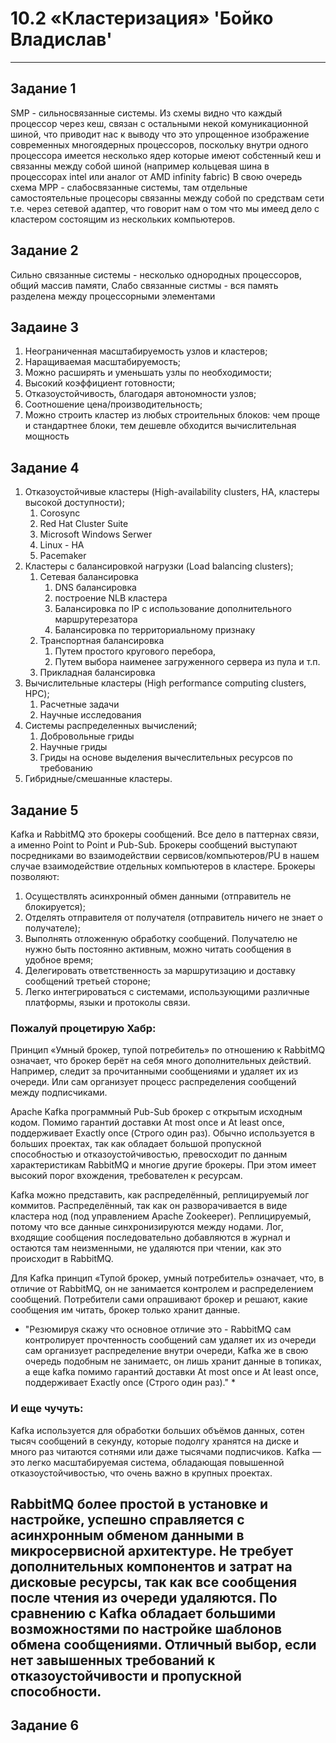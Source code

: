# 10.2 «Кластеризация»  'Бойко Владислав'
---
## Задание 1
SMP - сильносвязанные системы. Из схемы видно что каждый процессор через кеш, связан с остальными некой комуникационной шиной, что приводит нас к выводу что это упрощенное изображение современных многоядерных процессоров, поскольку внутри одного процессора имеется несколько ядер которые имеют собстенный кеш и связанны между собой шиной (например кольцевая шина в процессорах intel или аналог от AMD infinity fabric) В свою очередь схема MPP  - слабосвязанные системы, там отдельные самостоятельные процесоры связанны между собой по средствам сети т.е. через сетевой адаптер, что говорит нам о том что мы имеед дело с кластером состоящим из нескольких компьютеров.

## Задание 2
Сильно связанные системы - несколько однородных процессоров, общий массив памяти, Слабо связанные систмы - вся память разделена между процессорными элементами

## Задаине 3 
1. Неограниченная масштабируемость узлов и кластеров;
3. Наращиваемая масштабируемость;
4. Можно расширять и уменьшать узлы по необходимости;
5. Высокий коэффициент готовности;
6. Отказоустойчивость, благодаря автономности узлов;
7. Соотношение цена/производительность;
8. Можно строить кластер из любых строительных блоков: чем проще и стандартнее блоки, тем дешевле обходится вычислительная мощность

## Задание 4
1. Отказоустойчивые кластеры (High-availability clusters, HA, кластеры высокой доступности);
    1. Corosync
    2. Red Hat Cluster Suite
    3. Microsoft Windows Serwer
    4. Linux - HA
    5. Pacemaker
2. Кластеры с балансировкой нагрузки (Load balancing clusters);
    1. Сетевая балансировка
        1. DNS балансировка
        2. построение NLB кластера
        3. Балансировка по IP с использование дополнительного маршрутерезатора
        4. Балансировка по территориальному признаку
    2. Транспортная балансировка
        1. Путем простого кругового перебора,
        2. Путем выбора наименее загруженного сервера из пула и т.п.
    3. Прикладная балансировка
3. Вычислительные кластеры (High performance computing clusters, HPC);
    1. Расчетные задачи
    2. Научные исследования
4. Системы распределенных вычислений;
    1. Добровольные гриды
    2. Научные гриды
    3. Гриды на основе выделения вычеслительных ресурсов по требованию
5. Гибридные/смешанные кластеры.

## Задание 5
Kafka и RabbitMQ это брокеры сообщений. Все дело в паттернах связи, а именно Point to Point и Pub-Sub. Брокеры сообщений выступают посредниками во взаимодействии сервисов/компьютеров/PU в нашем случае взаимодействие отдельных компьютеров в кластере. 
Брокеры позволяют:
 1. Осуществлять асинхронный обмен данными (отправитель не блокируется);
 2. Отделять отправителя от получателя (отправитель ничего не знает о получателе);
 3. Выполнять отложенную обработку сообщений. Получателю не нужно быть постоянно активным, можно читать сообщения в удобное время;
 4. Делегировать ответственность за маршрутизацию и доставку сообщений третьей стороне;
 5. Легко интегрироваться с системами, использующими различные платформы, языки и протоколы связи.
### Пожалуй процетирую Хабр:
Принцип «Умный брокер, тупой потребитель» по отношению к RabbitMQ означает, что брокер берёт на себя много дополнительных действий. Например, следит за прочитанными сообщениями и удаляет их из очереди. Или сам организует процесс распределения сообщений между подписчиками.

Apache Kafka программный Pub-Sub брокер с открытым исходным кодом. Помимо гарантий доставки At most once и At least once, поддерживает Exactly once (Строго один раз). Обычно используется в больших проектах, так как обладает большой пропускной способностью и отказоустойчивостью, превосходит по данным характеристикам RabbitMQ и многие другие брокеры. При этом имеет высокий порог вхождения, требователен к ресурсам.

Kafka можно представить, как распределённый, реплицируемый лог коммитов. Распределённый, так как он разворачивается в виде кластера нод (под управлением Apache Zookeeper). Реплицируемый, потому что все данные синхронизируются между нодами. Лог, входящие сообщения последовательно добавляются в журнал и остаются там неизменными, не удаляются при чтении, как это происходит в RabbitMQ.

Для Kafka принцип «Тупой брокер, умный потребитель» означает, что, в отличие от RabbitMQ, он не занимается контролем и распределением сообщений. Потребители сами опрашивают брокер и решают, какие сообщения им читать, брокер только хранит данные.

* "Резюмируя скажу что основное отличие это - RabbitMQ сам контролирует прочтенность сообщений сам удаляет их из очереди сам организует распределение внутри очереди, Kafka же в свою очередь подобным не занимаетс, он лишь хранит данные в топиках, а еще kafka помимо гарантий доставки At most once и At least once, поддерживает Exactly once (Строго один раз)." *

### И еще чучуть:
Kafka используется для обработки больших объёмов данных, сотен тысяч сообщений в секунду, которые подолгу хранятся на диске и много раз читаются сотнями или даже тысячами подписчиков. Kafka — это легко масштабируемая система, обладающая повышенной отказоустойчивостью, что очень важно в крупных проектах.

RabbitMQ более простой в установке и настройке, успешно справляется с асинхронным обменом данными в микросервисной архитектуре. Не требует дополнительных компонентов и затрат на дисковые ресурсы, так как все сообщения после чтения из очереди удаляются. По сравнению с Kafka обладает большими возможностями по настройке шаблонов обмена сообщениями. Отличный выбор, если нет завышенных требований к отказоустойчивости и пропускной способности.
---
## Задание 6